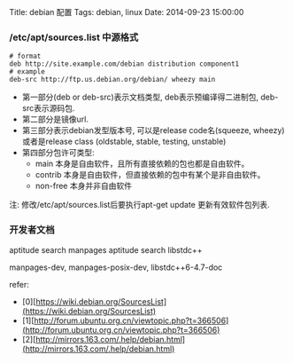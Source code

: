 Title: debian 配置
Tags: debian, linux
Date: 2014-09-23 15:00:00

### /etc/apt/sources.list 中源格式  

    # format  
    deb http://site.example.com/debian distribution component1
    # example  
    deb-src http://ftp.us.debian.org/debian/ wheezy main

 - 第一部分(deb or deb-src)表示文档类型, deb表示预编译得二进制包, deb-src表示源码包.  
 - 第二部分是镜像url.   
 - 第三部分表示debian发型版本号, 可以是release code名(squeeze, wheezy)或者是release class (oldstable, stable, testing, unstable)    
 - 第四部分包许可类型:   
     - main 本身是自由软件，且所有直接依赖的包也都是自由软件。  
     - contrib 本身是自由软件，但直接依赖的包中有某个是非自由软件。  
     - non-free 本身并非自由软件  

注: 修改/etc/apt/sources.list后要执行apt-get update 更新有效软件包列表.

### 开发者文档

aptitude search manpages
aptitude search libstdc++

manpages-dev, manpages-posix-dev, libstdc++6-4.7-doc

refer:

- [0][https://wiki.debian.org/SourcesList](https://wiki.debian.org/SourcesList)
- [1][http://forum.ubuntu.org.cn/viewtopic.php?t=366506](http://forum.ubuntu.org.cn/viewtopic.php?t=366506)
- [2][http://mirrors.163.com/.help/debian.html](http://mirrors.163.com/.help/debian.html)
